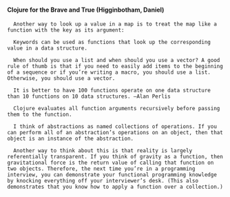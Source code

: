 #### Clojure for the Brave and True (Higginbotham, Daniel)
      Another way to look up a value in a map is to treat the map like a function with the key as its argument:

      Keywords can be used as functions that look up the corresponding value in a data structure.

      When should you use a list and when should you use a vector? A good rule of thumb is that if you need to easily add items to the beginning of a sequence or if you’re writing a macro, you should use a list. Otherwise, you should use a vector.

      It is better to have 100 functions operate on one data structure than 10 functions on 10 data structures. —Alan Perlis

      Clojure evaluates all function arguments recursively before passing them to the function.

      I think of abstractions as named collections of operations. If you can perform all of an abstraction’s operations on an object, then that object is an instance of the abstraction.

      Another way to think about this is that reality is largely referentially transparent. If you think of gravity as a function, then gravitational force is the return value of calling that function on two objects. Therefore, the next time you’re in a programming interview, you can demonstrate your functional programming knowledge by knocking everything off your interviewer’s desk. (This also demonstrates that you know how to apply a function over a collection.)

